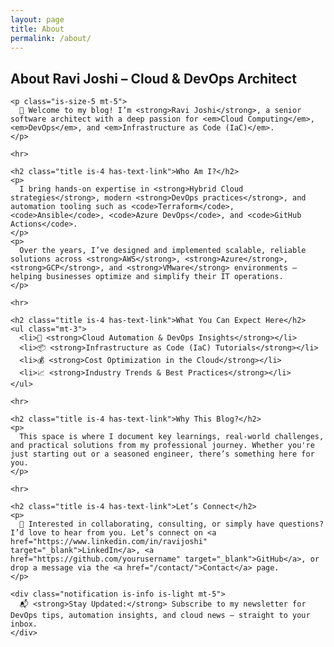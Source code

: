 ```yaml
---
layout: page
title: About
permalink: /about/
---
```


<section class="section">
  <div class="container content">
    <h1 class="title is-2 has-text-primary">About Ravi Joshi – Cloud & DevOps Architect</h1>

    <p class="is-size-5 mt-5">
      👋 Welcome to my blog! I’m <strong>Ravi Joshi</strong>, a senior software architect with a deep passion for <em>Cloud Computing</em>, <em>DevOps</em>, and <em>Infrastructure as Code (IaC)</em>.
    </p>

    <hr>

    <h2 class="title is-4 has-text-link">Who Am I?</h2>
    <p>
      I bring hands-on expertise in <strong>Hybrid Cloud strategies</strong>, modern <strong>DevOps practices</strong>, and automation tooling such as <code>Terraform</code>, <code>Ansible</code>, <code>Azure DevOps</code>, and <code>GitHub Actions</code>.
    </p>
    <p>
      Over the years, I’ve designed and implemented scalable, reliable solutions across <strong>AWS</strong>, <strong>Azure</strong>, <strong>GCP</strong>, and <strong>VMware</strong> environments — helping businesses optimize and simplify their IT operations.
    </p>

    <hr>

    <h2 class="title is-4 has-text-link">What You Can Expect Here</h2>
    <ul class="mt-3">
      <li>🔧 <strong>Cloud Automation & DevOps Insights</strong></li>
      <li>📦 <strong>Infrastructure as Code (IaC) Tutorials</strong></li>
      <li>💰 <strong>Cost Optimization in the Cloud</strong></li>
      <li>📈 <strong>Industry Trends & Best Practices</strong></li>
    </ul>

    <hr>

    <h2 class="title is-4 has-text-link">Why This Blog?</h2>
    <p>
      This space is where I document key learnings, real-world challenges, and practical solutions from my professional journey. Whether you're just starting out or a seasoned engineer, there’s something here for you.
    </p>

    <hr>

    <h2 class="title is-4 has-text-link">Let’s Connect</h2>
    <p>
      🤝 Interested in collaborating, consulting, or simply have questions? I’d love to hear from you. Let’s connect on <a href="https://www.linkedin.com/in/ravijoshi" target="_blank">LinkedIn</a>, <a href="https://github.com/yourusername" target="_blank">GitHub</a>, or drop a message via the <a href="/contact/">Contact</a> page.
    </p>

    <div class="notification is-info is-light mt-5">
      📬 <strong>Stay Updated:</strong> Subscribe to my newsletter for DevOps tips, automation insights, and cloud news – straight to your inbox.
    </div>
  </div>
</section>
